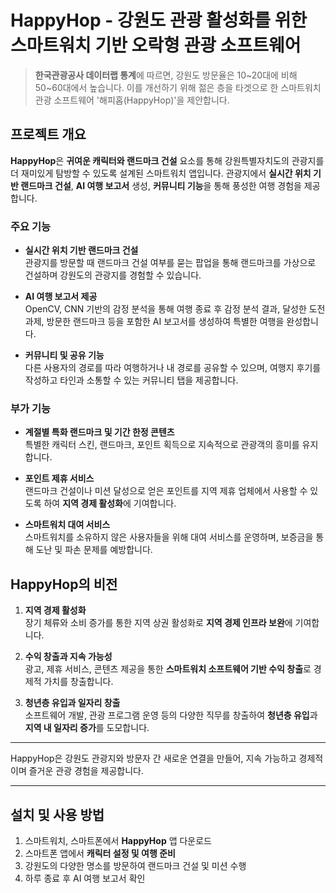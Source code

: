 # HappyHop - 강원도 관광 활성화를 위한 스마트워치 기반 오락형 관광 소프트웨어

> **한국관광공사 데이터랩 통계**에 따르면, 강원도 방문율은 10~20대에 비해 50~60대에서 높습니다. 이를 개선하기 위해 젊은 층을 타겟으로 한 스마트워치 관광 소프트웨어 '해피홉(HappyHop)'을 제안합니다.

## 프로젝트 개요

**HappyHop**은 **귀여운 캐릭터와 랜드마크 건설** 요소를 통해 강원특별자치도의 관광지를 더 재미있게 탐방할 수 있도록 설계된 스마트워치 앱입니다. 관광지에서 **실시간 위치 기반 랜드마크 건설**, **AI 여행 보고서** 생성, **커뮤니티 기능**을 통해 풍성한 여행 경험을 제공합니다.

### 주요 기능

- **실시간 위치 기반 랜드마크 건설**  
  관광지를 방문할 때 랜드마크 건설 여부를 묻는 팝업을 통해 랜드마크를 가상으로 건설하며 강원도의 관광지를 경험할 수 있습니다.

- **AI 여행 보고서 제공**  
  OpenCV, CNN 기반의 감정 분석을 통해 여행 종료 후 감정 분석 결과, 달성한 도전 과제, 방문한 랜드마크 등을 포함한 AI 보고서를 생성하여 특별한 여행을 완성합니다.

- **커뮤니티 및 공유 기능**  
  다른 사용자의 경로를 따라 여행하거나 내 경로를 공유할 수 있으며, 여행지 후기를 작성하고 타인과 소통할 수 있는 커뮤니티 탭을 제공합니다.

### 부가 기능

- **계절별 특화 랜드마크 및 기간 한정 콘텐츠**  
  특별한 캐릭터 스킨, 랜드마크, 포인트 획득으로 지속적으로 관광객의 흥미를 유지합니다.

- **포인트 제휴 서비스**  
  랜드마크 건설이나 미션 달성으로 얻은 포인트를 지역 제휴 업체에서 사용할 수 있도록 하여 **지역 경제 활성화**에 기여합니다.

- **스마트워치 대여 서비스**  
  스마트워치를 소유하지 않은 사용자들을 위해 대여 서비스를 운영하며, 보증금을 통해 도난 및 파손 문제를 예방합니다.

## HappyHop의 비전

1. **지역 경제 활성화**  
   장기 체류와 소비 증가를 통한 지역 상권 활성화로 **지역 경제 인프라 보완**에 기여합니다.

2. **수익 창출과 지속 가능성**  
   광고, 제휴 서비스, 콘텐츠 제공을 통한 **스마트워치 소프트웨어 기반 수익 창출**로 경제적 가치를 창출합니다.

3. **청년층 유입과 일자리 창출**  
   소프트웨어 개발, 관광 프로그램 운영 등의 다양한 직무를 창출하여 **청년층 유입**과 **지역 내 일자리 증가**를 도모합니다.

---

HappyHop은 강원도 관광지와 방문자 간 새로운 연결을 만들어, 지속 가능하고 경제적이며 즐거운 관광 경험을 제공합니다.

---

## 설치 및 사용 방법

1. 스마트워치, 스마트폰에서 **HappyHop** 앱 다운로드
2. 스마트폰 앱에서 **캐릭터 설정 및 여행 준비**
3. 강원도의 다양한 명소를 방문하여 랜드마크 건설 및 미션 수행
4. 하루 종료 후 AI 여행 보고서 확인


